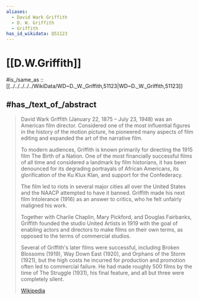 ```yaml
---
aliases:
  - David Wark Griffith
  - D. W. Griffith
  - Griffith
has_id_wikidata: Q51123
---
```


# [[D.W.Griffith]] 

#is_/same_as :: [[../../../../../WikiData/WD~D._W._Griffith,51123|WD~D._W._Griffith,51123]] 

## #has_/text_of_/abstract 

> David Wark Griffith (January 22, 1875 – July 23, 1948) was an American film director. 
> Considered one of the most influential figures in the history of the motion picture, 
> he pioneered many aspects of film editing and expanded the art of the narrative film.
>
> To modern audiences, Griffith is known primarily for directing the 1915 film The Birth of a Nation. 
> One of the most financially successful films of all time 
> and considered a landmark by film historians, 
> it has been denounced for its degrading portrayals of African Americans, 
> its glorification of the Ku Klux Klan, and support for the Confederacy. 
> 
> The film led to riots in several major cities all over the United States 
> and the NAACP attempted to have it banned. 
> Griffith made his next film Intolerance (1916) as an answer to critics, 
> who he felt unfairly maligned his work.
>
> Together with Charlie Chaplin, Mary Pickford, and Douglas Fairbanks, 
> Griffith founded the studio United Artists in 1919 
> with the goal of enabling actors and directors to make films on their own terms, 
> as opposed to the terms of commercial studios. 
> 
> Several of Griffith's later films were successful, including Broken Blossoms (1919), Way Down East (1920), and Orphans of the Storm (1921), 
> but the high costs he incurred for production and promotion often led to commercial failure. 
> He had made roughly 500 films by the time of The Struggle (1931), his final feature, 
> and all but three were completely silent.
>
> [Wikipedia](https://en.wikipedia.org/wiki/D.%20W.%20Griffith) 
> 
